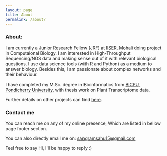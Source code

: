 ```yaml
---
layout: page
title: About
permalink: /about/
---
```


### About:
I am currently a Junior Research Fellow (JRF) at [IISER, Mohali] doing project in Computaional Biology. I am interested in High-Throughput Sequencing/NGS data and making sense out of it with relevant biological questions. I use data science tools (with R and Python) as a medium to answer biology. Besides this, I am passionate about complex networks and their behaviour.

I have completed my M.Sc. degree in Bioinformatics from [BICPU], [Pondicherry University], with thesis work on Plant Transcriptome data. 

Further details on other projects can find [here](https://sksahu.net/projects).

### Contact me
You can reach me on any of my online presence, Which are listed in bellow page footer section.

You can also directly email me on:
[sangramsahu15@gmail.com](mailto:sangramsahu15@gmail.com)

Feel free to say Hi, I'll be happy to reply :)


[Instagram]: http://instagram.com/sangram_keshari
[Pondicherry University]: http://www.pondiuni.edu.in
[BICPU]: https://www.bicpu.edu.in
[IISER, Mohali]: http://iisermohali.ac.in
[500px.com]: https://500px.com/sangram_keshari
[ClickHub Photos]: http://clickhubphotos.wordpress.com
[Youtube channel]: https://www.youtube.com/user/MrSangram7
